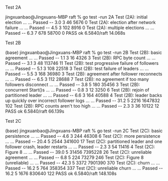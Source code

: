 Test 2A

jingxuanbao@Jingxuans-MBP raft % go test -run 2A
Test (2A): initial election ...
  ... Passed --   3.0  3   46    5676    0
Test (2A): election after network failure ...
  ... Passed --   4.5  3  102    8916    0
Test (2A): multiple elections ...
  ... Passed --   6.3  7  678   58700    0
PASS
ok      6.5840/raft     14.068s

Test 2B

(base) jingxuanbao@Jingxuans-MBP raft % go test -run 2B
Test (2B): basic agreement ...
  ... Passed --   1.1  3   16    4326    3
Test (2B): RPC byte count ...
  ... Passed --   3.1  3   48  113746   11
Test (2B): test progressive failure of followers ...
  ... Passed --   5.1  3  108   22518    3
Test (2B): test failure of leaders ...
  ... Passed --   5.5  3  168   36980    3
Test (2B): agreement after follower reconnects ...
  ... Passed --   6.5  3  112   28688    7
Test (2B): no agreement if too many followers disconnect ...
  ... Passed --   3.8  5  180   35456    3
Test (2B): concurrent Start()s ...
  ... Passed --   0.8  3   12    3250    6
Test (2B): rejoin of partitioned leader ...
  ... Passed --   6.6  3  164   40588    4
Test (2B): leader backs up quickly over incorrect follower logs ...
  ... Passed --  31.2  5 2216 1647832  102
Test (2B): RPC counts aren't too high ...
  ... Passed --   2.3  3   36   10122   12
PASS
ok      6.5840/raft     66.139s


Test 2C

(base) jingxuanbao@Jingxuans-MBP raft % go test -run 2C
Test (2C): basic persistence ...
  ... Passed --   4.6  3  244   46308    6
Test (2C): more persistence ...
  ... Passed --  20.4  5 2544  341600   17
Test (2C): partitioned leader and one follower crash, leader restarts ...
  ... Passed --   2.3  3   54   11416    4
Test (2C): Figure 8 ...
  ... Passed --  39.0  5 31456 7395228   26
Test (2C): unreliable agreement ...
  ... Passed --   6.8  5  224   73279  246
Test (2C): Figure 8 (unreliable) ...
  ... Passed --  42.3  5 3372 7901390  370
Test (2C): churn ...
  ... Passed --  16.2  5  764  358354  337
Test (2C): unreliable churn ...
  ... Passed --  16.2  5 1676  830640  122
PASS
ok      6.5840/raft     148.108s
